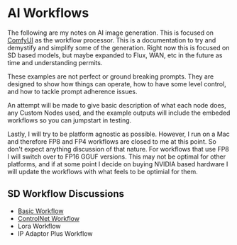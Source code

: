 # AI Workflows

The following are my notes on AI image generation.  This is focused on [ComfyUI](https://github.com/comfyanonymous/ComfyUI) as the workflow processor.  This is a documentation to try and demystify and simplify some of the generation.  Right now this is focused on SD based models, but maybe expanded to Flux, WAN, etc in the future as time and understanding permits.

These examples are not perfect or ground breaking prompts. They are designed to show how things can operate, how to have some level control, and how to tackle prompt adherence issues. 

An attempt will be made to give basic description of what each node does, any Custom Nodes used, and the example outputs will include the embeded workflows so you can jumpstart in testing.

Lastly, I will try to be platform agnostic as possible. However, I run on a Mac and therefore FP8 and FP4 workflows are closed to me at this point.  So don't expect anything discussion of that nature.  For workflows that use FP8 I will switch over to FP16 GGUF versions.  This may not be optimal for other platforms, and if at some point I decide on buying NVIDIA based hardware I will update the workflows with what feels to be optimial for them.

## SD Workflow Discussions

* [Basic Workflow](SD-Workflows-Basic.md)
* [ControlNet Workflow](SD-Workflows-ControlNet.md)
* Lora Workflow
* IP Adaptor Plus Workflow

